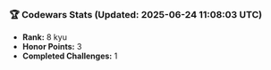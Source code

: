 ### 🏆 Codewars Stats (Updated: 2025-06-24 11:08:03 UTC)

- **Rank:** 8 kyu
- **Honor Points:** 3
- **Completed Challenges:** 1
